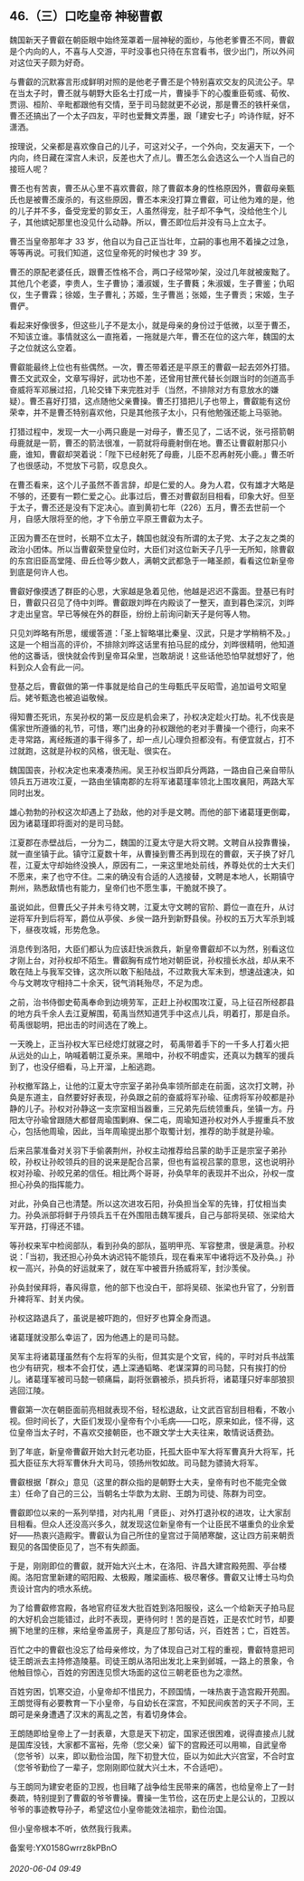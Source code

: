 ## 46.（三）口吃皇帝 神秘曹叡
魏国新天子曹叡在朝臣眼中始终笼罩着一层神秘的面纱，与他老爹曹丕不同，曹叡是个内向的人，不喜与人交游，平时没事也只待在东宫看书，很少出门，所以外间对这位天子颇为好奇。



与曹叡的沉默寡言形成鲜明对照的是他老子曹丕是个特别喜欢交友的风流公子。早在当太子时，曹丕就与朝野大臣名士打成一片，曹操手下的心腹重臣荀彧、荀攸、贾诩、桓阶、辛毗都跟他有交情，至于司马懿就更不必说，那是曹丕的铁杆亲信，曹丕还搞出了一个太子四友，平时也爱舞文弄墨，跟「建安七子」吟诗作赋，好不潇洒。



按理说，父亲都是喜欢像自己的儿子，可这对父子，一个外向，交友遍天下，一个内向，终日藏在深宫人未识，反差也大了点儿。曹丕怎么会选这么一个人当自己的接班人呢？



曹丕也有苦衷，曹丕从心里不喜欢曹叡，除了曹叡本身的性格原因外，曹叡母亲甄氏也是被曹丕废杀的，有这些原因，曹丕本来没打算立曹叡，可让他为难的是，他的儿子并不多，备受宠爱的郭女王，人虽然得宠，肚子却不争气，没给他生个儿子，其他嫔妃那里也没见什么动静。所以，曹丕即位后并没有马上立太子。



曹丕当皇帝那年才 33 岁，他自以为自己正当壮年，立嗣的事也用不着操之过急，等等再说。可我们知道，这位皇帝死的时候也才 39 岁。



曹丕的原配老婆任氏，跟曹丕性格不合，两口子经常吵架，没过几年就被废黜了。其他几个老婆，李贵人，生子曹协；潘淑媛，生子曹蕤；朱淑媛，生子曹鉴；仇昭仪，生子曹霖；徐姬，生子曹礼；苏姬，生子曹邕；张姬，生子曹贡；宋姬，生子曹俨。



看起来好像很多，但这些儿子不是太小，就是母亲的身份过于低微，以至于曹丕，不知该立谁。事情就这么一直拖着，一拖就是六年，曹丕在位的这六年，魏国的太子之位就这么空着。



曹叡能最终上位也有些偶然。一次，曹丕带着还是平原王的曹叡一起去郊外打猎。曹丕文武双全，文章写得好，武功也不差，还曾用甘蔗代替长剑跟当时的剑道高手奋威将军邓展过招，几轮交锋下来完胜对手（当然，不排除对方有意放水的嫌疑）。曹丕喜好打猎，这点随他父亲曹操。曹丕打猎把儿子也带上，曹叡能有这份荣幸，并不是曹丕特别喜欢他，只是其他孩子太小，只有他勉强还能上马驱驰。



打猎过程中，发现一大一小两只鹿是一对母子，曹丕见了，二话不说，张弓搭箭朝母鹿就是一箭，曹丕的箭法很准，一箭就将母鹿射倒在地。曹丕让曹叡射那只小鹿，谁知，曹叡却哭着说：「陛下已经射死了母鹿，儿臣不忍再射死小鹿。」曹丕听了也很感动，不觉放下弓箭，叹息良久。



在曹丕看来，这个儿子虽然不善言辞，却是仁爱的人。身为人君，仅有雄才大略是不够的，还要有一颗仁爱之心。此事过后，曹丕对曹叡刮目相看，印象大好。但至于太子，曹丕还是没有下定决心。直到黄初七年（226）五月，曹丕去世前一个月，自感大限将至的他，才下令册立平原王曹叡为太子。



正因为曹丕在世时，长期不立太子，魏国也就没有所谓的太子党、太子之友之类的政治小团体。所以当曹叡荣登皇位时，大臣们对这位新天子几乎一无所知，除曹叡的东宫旧臣高堂隆、毌丘俭等少数人，满朝文武都急于一睹圣颜，看看这位新皇帝到底是何许人也。



曹叡好像摸透了群臣的心思，大家越是急着见他，他越是迟迟不露面。登基已有时日，曹叡只召见了侍中刘晔。曹叡跟刘晔在内殿谈了一整天，直到暮色深沉，刘晔才走出皇宫。早已等候在外的群臣，纷纷上前询问新天子是何等人物。



只见刘晔略有所思，缓缓答道：「圣上智略堪比秦皇、汉武，只是才学稍稍不及。」这是一个相当高的评价，不排除刘晔这话里有拍马屁的成分，刘晔很精明，他知道他的这番话，很快就会传到皇帝耳朵里，岂敢胡说！这些话他恐怕早就想好了，他料到众人会有此一问。



登基之后，曹叡做的第一件事就是给自己的生母甄氏平反昭雪，追加谥号文昭皇后。姥爷甄逸也被追谥敬候。



得知曹丕死讯，东吴孙权的第一反应是机会来了，孙权决定趁火打劫。礼不伐丧是儒家世所遵循的礼节，可惜，寒门出身的孙权跟他的老对手曹操一个德行，向来不走寻常路，离经叛道的事干得多了，却一点儿心理负担都没有。有便宜就占，打不过就跑，这就是孙权的风格，很无耻、很实在。



魏国国丧，孙权决定也来凑凑热闹。吴王孙权当即兵分两路，一路由自己亲自带队领兵五万进攻江夏，一路由坐镇南郡的左将军诸葛瑾率领北上围攻襄阳，两路大军同时出发。



雄心勃勃的孙权这次却遇上了劲敌，他的对手是文聘。而他的部下诸葛瑾更倒霉，因为诸葛瑾即将面对的是司马懿。



江夏郡在赤壁战后，一分为二，魏国的江夏太守是大将文聘。文聘自从投靠曹操，就一直坐镇于此。镇守江夏数十年，从曹操到曹丕再到现在的曹叡，天子换了好几茬，江夏太守却始终没换人，原因有二，一来这里地处前线，养尊处优的士大夫们不愿来，来了也守不住。二来的确没有合适的人选接替，文聘是本地人，长期镇守荆州，熟悉敌情也有能力，皇帝们也不愿生事，干脆就不换了。



虽说如此，但曹氏父子并未亏待文聘，江夏太守文聘的官阶、爵位一直在升，从讨逆将军升到后将军，爵位从亭侯、乡侯一路升到新野县侯。孙权的五万大军杀到城下，昼夜攻城，形势危急。



消息传到洛阳，大臣们都认为应该赶快派救兵，新皇帝曹叡却不以为然，别看这位才刚上台，对孙权却不陌生。曹叡胸有成竹地对朝臣说，孙权擅长水战，却从来不敢在陆上与我军交锋，这次所以敢下船陆战，不过欺我大军未到，想速战速决，如今与文聘攻守相持二十余天，锐气消耗殆尽，不足为虑。



之前，治书侍御史荀禹奉命到边境劳军，正赶上孙权围攻江夏，马上征召所经郡县的地方兵千余人去江夏解围，荀禹当然知道凭手中这点儿兵，明着打，那是自杀。荀禹很聪明，把出击的时间选在了晚上。



一天晚上，正当孙权大军已经熄灯就寝之时， 荀禹带着手下的一千多人打着火把从远处的山上，呐喊着朝江夏杀来。黑暗中，孙权不明虚实，还真以为魏军的援兵到了，也没仔细看，马上开溜，上船逃跑。



孙权撤军路上，让他的江夏太守宗室子弟孙奂率领所部走在前面，这次打文聘，孙奂是东道主，自然要好好表现，孙奂跟之前的奋威将军孙瑜、征虏将军孙皎都是孙静的儿子。孙权对孙静这一支宗室相当器重，三兄弟先后统领重兵，坐镇一方。丹阳太守孙瑜曾跟随大都督周瑜围剿麻、保二屯，周瑜知道孙权对外人手握重兵不放心，包括他周瑜，因此，当年周瑜提出那个取蜀计划，推荐的助手就是孙瑜。



后来吕蒙准备对关羽下手偷袭荆州，孙权主动推荐给吕蒙的助手正是宗室子弟孙皎，孙权让孙皎领兵的目的说来是配合吕蒙，但也有监视吕蒙的意思，这也说明孙权对孙瑜、孙皎兄弟的信任。相比两个哥哥，孙奂早年的表现并不出众，孙权一度担心孙奂的指挥能力。



对此，孙奂自己也清楚。所以这次进攻石阳，孙奂担当全军的先锋，打仗相当卖力。孙奂派部将鲜于丹领兵五千在外围阻击魏军援兵，自己与部将吴硕、张梁给大军开路，打得还不错。



等孙权来军中检阅部队，看到孙奂的部队，盔明甲亮、军容整肃，很是满意。孙权说：「当初，我还担心孙奂木讷迟钝不能领兵，现在看来军中诸将远不及孙奂。」孙权一高兴，孙奂的好运就来了，就在军中被晋升扬威将军，封沙羡侯。



孙奂封侯拜将，春风得意，他的部下也没白干，部将吴硕、张梁也升官了，分别晋升裨将军、封关内侯。



孙权这路退兵了，虽说是被吓跑的，但好歹也算全身而退。



诸葛瑾就没那么幸运了，因为他遇上的是司马懿。



吴军主将诸葛瑾虽然有个左将军的头衔，但其实是个文官，纯的，平时对兵书战策也少有研究，根本不会打仗，遇上深通韬略、老谋深算的司马懿，只有挨打的份儿。诸葛瑾军被司马懿一顿痛扁，副将张霸被杀，损兵折将，诸葛瑾只好率部狼狈逃回江陵。



曹叡第一次在朝臣面前亮相就表现不俗，轻松退敌，让文武百官刮目相看，不敢小视。但时间长了，大臣们发现小皇帝有个小毛病——口吃，原来如此，怪不得，这位皇帝当太子时，不喜欢交接朝臣，也不跟文学士大夫往来，敢情说话费劲。



到了年底，新皇帝曹叡开始大封元老功臣，托孤大臣中军大将军曹真升大将军，托孤大臣征东大将军曹休升大司马，领扬州牧如故。司马懿为骠骑大将军。



曹叡根据「群众」意见（这里的群众指的是朝野士大夫，皇帝有时也不能完全做主）任命了自己的三公，当朝名士华歆为太尉、王朗为司徒、陈群为司空。



曹叡即位以来的一系列举措，对内礼用「贤臣」、对外打退孙权的进攻，让大家刮目相看。但众人还没高兴多久，就发现这位新皇帝有一个让臣民不堪重负的业余爱好——热衷兴造殿宇。曹叡认为自己所住的皇宫过于简陋寒酸，这让四方前来朝贡觐见的各国使臣见了，岂不有失颜面。



于是，刚刚即位的曹叡，就开始大兴土木，在洛阳、许昌大建宫殿苑囿、亭台楼阁。洛阳宫里新建的昭阳殿、太极殿，雕梁画栋、极尽奢侈。曹叡又让博士马均负责设计宫内的喷水系统。



为了给曹叡修宫殿，各地官府征发大批百姓到洛阳服役，这么一个给新天子拍马屁的大好机会岂能错过，此时不表现，更待何时！苦的是百姓，正是农忙时节，却要搁下地里的庄稼，来给皇帝盖房子，真是应了那句话，兴，百姓苦；亡，百姓苦。



百忙之中的曹叡也没忘了给母亲修坟，为了体现自己对工程的重视，曹叡特意把司徒王朗派去主持修造陵墓。司徒王朗从洛阳出发北上来到邺城，一路上的景象，令他触目惊心，百姓的穷困连见惯大场面的这位三朝老臣也为之凛然。



百姓穷困，饥寒交迫，小皇帝却不惜民力，不顾国情，一味热衷于造宫殿开苑囿。王朗觉得有必要教育一下小皇帝，与自幼长在深宫，不知民间疾苦的天子不同，王朗可是亲身遭遇了汉末的离乱之苦，有着切身体会。



王朗随即给皇帝上了一封表章，大意是天下初定，国家还很困难，说得直接点儿就是国库没钱，大家都不富裕，先帝（您父亲）留下的宫殿还可以用嘛，自武皇帝（您爷爷）以来，即以勤俭治国，陛下初登大位，臣以为如此大兴宫室，不合时宜（您爷爷勤俭了一辈子，您刚刚即位就大兴土木，不合适吧）。



与王朗同为建安老臣的卫觊，也目睹了战争给生民带来的痛苦，也给皇帝上了一封奏疏，特别提到了曹叡的爷爷曹操。曹操一生节俭，这在历史上是公认的，卫觊以爷爷的事迹教导孙子，希望这位小皇帝能效法祖宗，勤俭治国。



但小皇帝根本不听，依然我行我素。



备案号:YX0158Gwrrz8kPBnO


###### 2020-06-04 09:49
